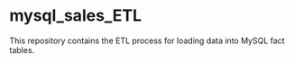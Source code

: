 # mysql_sales_ETL
This repository contains the ETL process for loading data into MySQL fact tables.
